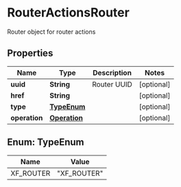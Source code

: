 

# RouterActionsRouter

Router object for router actions

## Properties

| Name | Type | Description | Notes |
|------------ | ------------- | ------------- | -------------|
|**uuid** | **String** | Router UUID |  [optional] |
|**href** | **String** |  |  [optional] |
|**type** | [**TypeEnum**](#TypeEnum) |  |  [optional] |
|**operation** | [**Operation**](Operation.md) |  |  [optional] |



## Enum: TypeEnum

| Name | Value |
|---- | -----|
| XF_ROUTER | &quot;XF_ROUTER&quot; |




